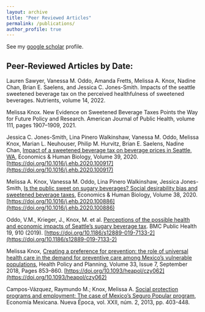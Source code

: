 ```yaml
---
layout: archive
title: "Peer Reviewed Articles"
permalink: /publications/
author_profile: true
---
```

See my [google scholar](https://scholar.google.com/citations?user=czyFhwcAAAAJ&hl=en) profile.

## Peer-Reviewed Articles by Date:
Lauren Sawyer, Vanessa M. Oddo, Amanda Fretts, Melissa A. Knox, Nadine Chan,
Brian E. Saelens, and Jessica C. Jones-Smith. Impacts of the seattle sweetened
beverage tax on the perceived healthfulness of sweetened beverages. Nutrients,
volume 14, 2022.

Melissa Knox. New Evidence on Sweetened Beverage Taxes Points the Way for
Future Policy and Research. American Journal of Public Health, volume 111, pages
1907–1909, 2021.

Jessica C. Jones-Smith, Lina Pinero Walkinshaw, Vanessa M. Oddo, Melissa Knox, Marian L. Neuhouser, Philip M. Hurvitz, Brian E. Saelens, Nadine Chan,
[Impact of a sweetened beverage tax on beverage prices in Seattle, WA](https://melishka.github.io/files/Jones-Smith_et_al_SBT_Impact_on_Prices_EHB_2020.pdf), Economics & Human Biology, Volume 39, 2020.
[https://doi.org/10.1016/j.ehb.2020.100917](https://doi.org/10.1016/j.ehb.2020.100917)

Melissa A. Knox, Vanessa M. Oddo, Lina Pinero Walkinshaw, Jessica Jones-Smith,
[Is the public sweet on sugary beverages? Social desirability bias and sweetened beverage taxes](https://melishka.github.io/files/Modal_Analysis_SDB_Knox_2020.pdf), Economics & Human Biology, Volume 38, 2020. 
[https://doi.org/10.1016/j.ehb.2020.100886](https://doi.org/10.1016/j.ehb.2020.100886)

Oddo, V.M., Krieger, J., Knox, M. et al. [Perceptions of the possible health and economic impacts of Seattle’s sugary beverage tax](https://melishka.github.io/files/Oddo_et_al_SBT_Perceptions_BMC_2020.pdf). BMC Public Health 19, 910 (2019). 
[https://doi.org/10.1186/s12889-019-7133-2](https://doi.org/10.1186/s12889-019-7133-2)

Melissa Knox, [Creating a preference for prevention: the role of universal health care in the demand for preventive care among Mexico’s vulnerable populations](https://melishka.github.io/files/Knox_SP_and_Preventive_Care_HPP_2018.pdf), Health Policy and Planning, Volume 33, Issue 7, September 2018, Pages 853–860. [https://doi.org/10.1093/heapol/czy062](https://doi.org/10.1093/heapol/czy062)

Campos-Vázquez, Raymundo M.; Knox, Melissa A. [Social protection programs and employment: The case of Mexico’s Seguro Popular program](https://melishka.github.io/files/2013_sp_and_employment_campos_knox.pdf), Economía Mexicana. Nueva Época, vol. XXII, núm. 2, 2013, pp. 403-448.


